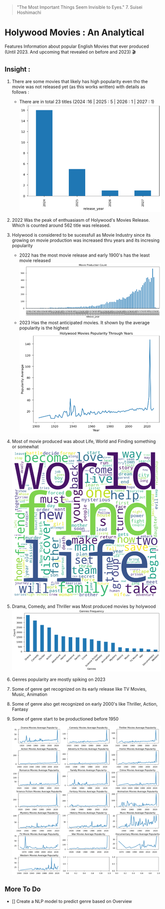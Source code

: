 > "The Most Important Things Seem Invisible to Eyes." 7. Suisei Hoshimachi

# Holywood Movies : An Analytical
Features Information about popular English Movies that ever produced (Until 2023. And upcoming that revealed on before and 2023) 🎬

## Insight :

1. There are some movies that likely has high popularity even tho the movie was not released yet (as this works written) with details as follows :
    - There are in total 23 titles (2024 :16 | 2025 : 5 | 2026 : 1 | 2027 : 1)
    ![Supporting Image 1](images/image.png)
2. 2022 Was the peak of enthuasiasm of Holywood's Movies Release. Which is counted around 562 title was released.
3. Holywood is considered to be sucessfull as Movie Industry since its growing on movie production was increased thru years and its incresing popularity
    - 2022 has the most movie release and early 1900's has the least movie released
    ![Supporting Image 3.1](images/image-1.png)
    - 2023 Has the most anticipated movies. It shown by the average popularity is the highest
    ![Supporting Image 3.2](images/image-4.png)
4. Most of movie produced was about Life, World and Finding something or somewhat
    ![Supporting Image 4.1](images/image-2.png)
5. Drama, Comedy, and Thriller was Most produced movies by holywood
    ![Supporting Image 5.1](images/image-3.png)
6. Genres popularity are mostly spiking on 2023
7. Some of genre get recognized on its early release like TV Movies, Music, Animation
8. Some of genre also get recognized on early 2000's like Thriller, Action, Fantasy
9. Some of genre start to be productioned before 1950

    ![Supporting Image 6-9](images/image-5.png)



## More To Do

- [] Create a NLP model to predict genre based on Overview 